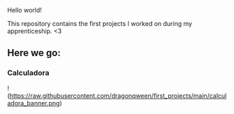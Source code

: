 Hello world!

This repository contains the first projects I worked on during my apprenticeship. <3

## Here we go:
### Calculadora
!(https://raw.githubusercontent.com/dragonqween/first_projects/main/calculadora_banner.png)
